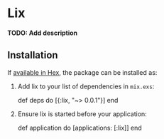 # Lix

**TODO: Add description**

## Installation

If [available in Hex](https://hex.pm/docs/publish), the package can be installed as:

  1. Add lix to your list of dependencies in `mix.exs`:

        def deps do
          [{:lix, "~> 0.0.1"}]
        end

  2. Ensure lix is started before your application:

        def application do
          [applications: [:lix]]
        end

